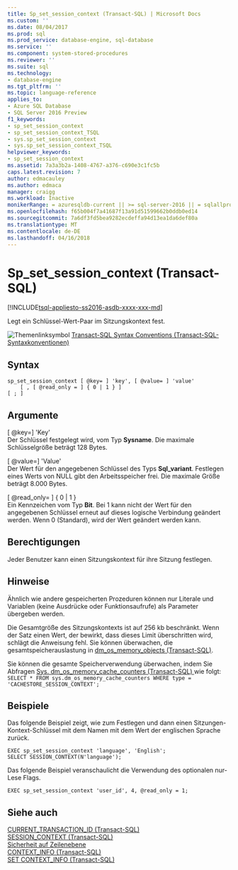 ```yaml
---
title: Sp_set_session_context (Transact-SQL) | Microsoft Docs
ms.custom: ''
ms.date: 08/04/2017
ms.prod: sql
ms.prod_service: database-engine, sql-database
ms.service: ''
ms.component: system-stored-procedures
ms.reviewer: ''
ms.suite: sql
ms.technology:
- database-engine
ms.tgt_pltfrm: ''
ms.topic: language-reference
applies_to:
- Azure SQL Database
- SQL Server 2016 Preview
f1_keywords:
- sp_set_session_context
- sp_set_session_context_TSQL
- sys.sp_set_session_context
- sys.sp_set_session_context_TSQL
helpviewer_keywords:
- sp_set_session_context
ms.assetid: 7a3a3b2a-1408-4767-a376-c690e3c1fc5b
caps.latest.revision: 7
author: edmacauley
ms.author: edmaca
manager: craigg
ms.workload: Inactive
monikerRange: = azuresqldb-current || >= sql-server-2016 || = sqlallproducts-allversions
ms.openlocfilehash: f65b004f7a41687f13a91d51599662b0ddb0ed14
ms.sourcegitcommit: 7a6df3fd5bea9282ecdeffa94d13ea1da6def80a
ms.translationtype: MT
ms.contentlocale: de-DE
ms.lasthandoff: 04/16/2018
---
```

# <a name="spsetsessioncontext-transact-sql"></a>Sp_set_session_context (Transact-SQL)
[!INCLUDE[tsql-appliesto-ss2016-asdb-xxxx-xxx-md](../../includes/tsql-appliesto-ss2016-asdb-xxxx-xxx-md.md)]

Legt ein Schlüssel-Wert-Paar im Sitzungskontext fest.  
  

 ![Themenlinksymbol](../../database-engine/configure-windows/media/topic-link.gif "Topic link icon") [Transact-SQL Syntax Conventions (Transact-SQL-Syntaxkonventionen)](../../t-sql/language-elements/transact-sql-syntax-conventions-transact-sql.md)  
  
## <a name="syntax"></a>Syntax  
  
```  
sp_set_session_context [ @key= ] 'key', [ @value= ] 'value'  
    [ , [ @read_only = ] { 0 | 1 } ]  
[ ; ]  
```  
  
## <a name="arguments"></a>Argumente  
 [ @key=] 'Key'  
 Der Schlüssel festgelegt wird, vom Typ **Sysname**. Die maximale Schlüsselgröße beträgt 128 Bytes.  
  
 [ @value=] 'Value'  
 Der Wert für den angegebenen Schlüssel des Typs **Sql_variant**. Festlegen eines Werts von NULL gibt den Arbeitsspeicher frei. Die maximale Größe beträgt 8.000 Bytes.  
  
 [ @read_only= ] { 0 | 1 }  
 Ein Kennzeichen vom Typ **Bit**. Bei 1 kann nicht der Wert für den angegebenen Schlüssel erneut auf dieses logische Verbindung geändert werden. Wenn 0 (Standard), wird der Wert geändert werden kann.  
  
## <a name="permissions"></a>Berechtigungen  
 Jeder Benutzer kann einen Sitzungskontext für ihre Sitzung festlegen.  
  
## <a name="remarks"></a>Hinweise  
 Ähnlich wie andere gespeicherten Prozeduren können nur Literale und Variablen (keine Ausdrücke oder Funktionsaufrufe) als Parameter übergeben werden.  
  
 Die Gesamtgröße des Sitzungskontexts ist auf 256 kb beschränkt. Wenn der Satz einen Wert, der bewirkt, dass dieses Limit überschritten wird, schlägt die Anweisung fehl. Sie können überwachen, die gesamtspeicherauslastung in [dm_os_memory_objects &#40;Transact-SQL&#41;](../../relational-databases/system-dynamic-management-views/sys-dm-os-memory-objects-transact-sql.md).  
  
 Sie können die gesamte Speicherverwendung überwachen, indem Sie Abfragen [Sys. dm_os_memory_cache_counters &#40;Transact-SQL&#41; ](../../relational-databases/system-dynamic-management-views/sys-dm-os-memory-cache-counters-transact-sql.md) wie folgt: `SELECT * FROM sys.dm_os_memory_cache_counters WHERE type = 'CACHESTORE_SESSION_CONTEXT';`  
  
## <a name="examples"></a>Beispiele  
 Das folgende Beispiel zeigt, wie zum Festlegen und dann einen Sitzungen-Kontext-Schlüssel mit dem Namen mit dem Wert der englischen Sprache zurück.  
  
```  
EXEC sp_set_session_context 'language', 'English';  
SELECT SESSION_CONTEXT(N'language');  
```  
  
 Das folgende Beispiel veranschaulicht die Verwendung des optionalen nur-Lese Flags.  
  
```  
EXEC sp_set_session_context 'user_id', 4, @read_only = 1;  
```  
  
## <a name="see-also"></a>Siehe auch  
 [CURRENT_TRANSACTION_ID &#40;Transact-SQL&#41;](../../t-sql/functions/current-transaction-id-transact-sql.md)   
 [SESSION_CONTEXT &#40;Transact-SQL&#41;](../../t-sql/functions/session-context-transact-sql.md)   
 [Sicherheit auf Zeilenebene](../../relational-databases/security/row-level-security.md)   
 [CONTEXT_INFO  &#40;Transact-SQL&#41;](../../t-sql/functions/context-info-transact-sql.md)   
 [SET CONTEXT_INFO &#40;Transact-SQL&#41;](../../t-sql/statements/set-context-info-transact-sql.md)  
  
  

